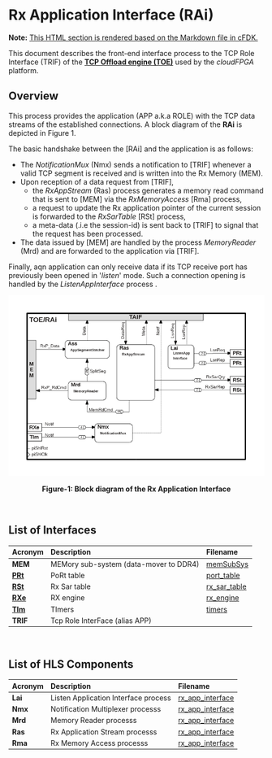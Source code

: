 # Rx Application Interface (RAi)
**Note:** [This HTML section is rendered based on the Markdown file in cFDK.](https://github.com/cloudFPGA/cFDK/blob/master/DOC/NTS/RAi.md)

This document describes the front-end interface process to the TCP Role Interface (TRIF) of the **[TCP Offload engine (TOE)](https://github.com/cloudFPGA/cFDK/blob/master/DOC/NTS/./TOE.md)** used by the *cloudFPGA* platform. 

## Overview
This process provides the application (APP a.k.a ROLE) with the TCP data streams of the established connections. A block diagram of the **RAi** is depicted in Figure 1.


The basic handshake between the [RAi] and the application is as follows:
- The _NotificationMux_ (Nmx) sends a notification to [TRIF] whenever a valid TCP segment is received and is written into the Rx Memory (MEM).
- Upon reception of a data request from [TRIF], 
  - the _RxAppStream_ (Ras) process generates a memory read command that is sent to [MEM] via the _RxMemoryAccess_ [Rma] process, 
  - a request to update the Rx application pointer of the current session is forwarded to the _RxSarTable_ [RSt] process,
  - a meta-data (.i.e the session-id) is sent back to [TRIF] to signal that the request has been processed.
- The data issued by [MEM] are handled by the process _MemoryReader_ (Mrd) and are forwarded to the application via [TRIF].

Finally, aqn application can only receive data if its TCP receive port has previously been opened in '_listen_' mode. Such a connection opening is handled by the _ListenAppInterface_ process .
 
![Block diagram of the TOE/RAi](https://github.com/cloudFPGA/cFDK/blob/master/DOC/NTS/./images/Fig-TOE-RAi-Structure.bmp?raw=true#center)
<p align="center"><b>Figure-1: Block diagram of the Rx Application Interface</b></p>
<br>

## List of Interfaces

| Acronym                    | Description                             | Filename
|:---------------------------|:----------------------------------------|:--------------
|  **MEM**                   | MEMory sub-system (data-mover to DDR4)  | [memSubSys](../../SRA/LIB/SHELL/LIB/hdl/mem/memSubSys.v)
|  **[PRt](https://github.com/cloudFPGA/cFDK/blob/master/DOC/NTS/./PRt.md)**       | PoRt table                              | [port_table](https://github.com/cloudFPGA/cFDK/blob/master/DOC/NTS/../../SRA/LIB/SHELL/LIB/hls/toe/src/port_table/port_table.cpp)
|  **[RSt](https://github.com/cloudFPGA/cFDK/blob/master/DOC/NTS/./RSt.md)**       | Rx Sar table                            | [rx_sar_table](https://github.com/cloudFPGA/cFDK/blob/master/DOC/NTS/../../SRA/LIB/SHELL/LIB/hls/toe/src/rx_sar_table/rx_sar_table.cpp)
|  **[RXe](https://github.com/cloudFPGA/cFDK/blob/master/DOC/NTS/./RXe.md)**       | RX engine                               | [rx_engine](https://github.com/cloudFPGA/cFDK/blob/master/DOC/NTS/../../SRA/LIB/SHELL/LIB/hls/toe/src/rx_engine/src/rx_engine.cpp)
|  **[TIm](https://github.com/cloudFPGA/cFDK/blob/master/DOC/NTS/./TIm.md)**       | TImers                                  | [timers](https://github.com/cloudFPGA/cFDK/blob/master/DOC/NTS/../../SRA/LIB/SHELL/LIB/hls/toe/src/timers/timers.cpp)
|  **TRIF**                  | Tcp Role InterFace (alias APP)          | 

<br>

## List of HLS Components

| Acronym         | Description                                           | Filename
|:----------------|:------------------------------------------------------|:--------------
| **Lai**         | Listen Application Interface process                  | [rx_app_interface](../../SRA/LIB/SHELL/LIB/hls/toe/src/rx_app_interface/rx_app_interface.cpp)
| **Nmx**         | Notification Multiplexer processs                     | [rx_app_interface](../../SRA/LIB/SHELL/LIB/hls/toe/src/rx_app_interface/rx_app_interface.cpp)
| **Mrd**         | Memory Reader processs                                | [rx_app_interface](../../SRA/LIB/SHELL/LIB/hls/toe/src/rx_app_interface/rx_app_interface.cpp)
| **Ras**         | Rx Application Stream processs                        | [rx_app_interface](../../SRA/LIB/SHELL/LIB/hls/toe/src/rx_app_interface/rx_app_interface.cpp)
| **Rma**         | Rx Memory Access processs                             | [rx_app_interface](../../SRA/LIB/SHELL/LIB/hls/toe/src/rx_app_interface/rx_app_interface.cpp)

<br>
